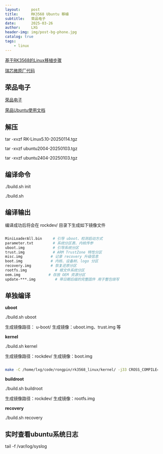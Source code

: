 ```yaml
---
layout:     post
title:      RK3568 Ubuntu 移植
subtitle:   荣品电子
date:       2025-03-26
author:     LXG
header-img: img/post-bg-phone.jpg
catalog: true
tags:
    - linux
---
```


[基于RK3568的Linux移植步骤](https://blog.csdn.net/weixin_60508885/article/details/130127000)

[瑞芯微原厂代码](https://github.com/rockchip-linux)

## 荣品电子

[荣品电子](https://doc.rpdzkj.cn/#/zh_cn/%E7%91%9E%E8%8A%AF%E5%BE%AE%E7%B3%BB%E5%88%97/rk3566-rk3568/4.Linux%E5%BC%80%E5%8F%91-linux5.10%E5%86%85%E6%A0%B8%E7%89%88%E6%9C%AC)

[荣品Ubuntu使用文档](https://doc.rpdzkj.cn/#/zh_cn/PubilcDocs/Linux/Ubuntu&Debian/%E8%8D%A3%E5%93%81Ubuntu%E4%BD%BF%E7%94%A8%E6%96%87%E6%A1%A3)

## 解压

tar -xvzf RK-Linux5.10-20250114.tgz

tar -xvzf ubuntu2004-20250103.tgz

tar -xvzf ubuntu2404-20250103.tgz

## 编译命令

./build.sh init

./build.sh

## 编译输出

编译成功后将会在 rockdev/ 目录下生成如下镜像文件

```sh

MiniLoaderAll.bin     # 引导 uboot、检测启动方式
parameter.txt         # 系统分区表、内核传参
uboot.img             # 引导系统分区
trust.img             # ARM TrustZone 特性分区
misc.img             # 记录 recovery 升级信息
boot.img             # 内核、设备树、logo 分区
recovery.img         # 恢复还原分区
rootfs.img             # 根文件系统分区
oem.img             # 存放 OEM 资源分区
update-***.img         # 带日期后缀的完整固件 用于整包烧写

```

## 单独编译

**uboot**

./build.sh uboot

生成镜像路径： u-boot/ 生成镜像：uboot.img、trust.img 等

**kernel**

./build.sh kernel

生成镜像路径：rockdev/ 生成镜像：boot.img

```bash

make -C /home/lxg/code/rongpin/rk3568_linux/kernel/ -j33 CROSS_COMPILE=/home/lxg/code/rongpin/rk3568_linux/prebuilts/gcc/linux-x86/aarch64/gcc-arm-10.3-2021.07-x86_64-aarch64-none-linux-gnu/bin/aarch64-none-linux-gnu- ARCH=arm64 rockchip_linux_defconfig rockchip_wifi_builtin.config

```

**buildroot**

./build.sh buildroot

生成镜像路径：rockdev/ 生成镜像：rootfs.img

**recovery**

./build.sh recovery

## 实时查看ubuntu系统日志

tail -f /var/log/syslog






























